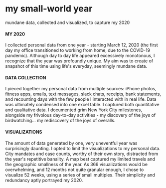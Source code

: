 # my small-world year
mundane data, collected and visualized, to capture my 2020

#### MY 2020
I collected personal data from one year - starting March 12, 2020 (the first day my office transitioned to working from home, due to the COVID-19 pandemic). Although day to day life appeared excessively monotonous, I recognize that the year was profoundly unique. My aim was to create of snapshot of this time using life's everyday, seemingly mundane data.

#### DATA COLLECTION
I pieced together my personal data from multiple sources: iPhone photos, fitness apps, emails, text messages, slack chats, receipts, bank statements, and recounting days with the few people I interacted with in real life. Data was ultimately condensed into one excel table. I captured both quantitative and qualitative data. I documented grim New York City milestones, alongside my frivolous day-to-day activities - my discovery of the joys of birdwatching... my rediscovery of the joys of overalls.

#### VISUALIZATIONS 
The amount of data generated by one, very uneventful year was surprisingly daunting. I opted to limit the visualizations to my personal data. City mandates and case counts, worthy of their own story, distracted from the year's repetitive banality. A map best captured my limited travels and the geographic smallness of the year. As 366 visualizations would be overwhelming, and 12 months not quite granular enough, I chose to visualize 52 weeks, using a series of small multiples. Their simplicity and redundancy aptly portrayed my 2020.
